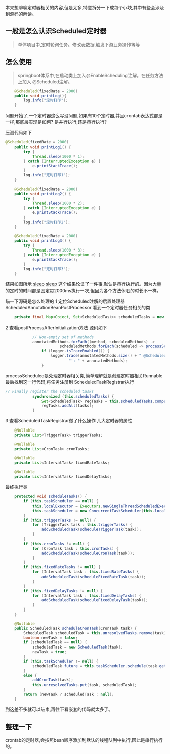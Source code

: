 本来想聊聊定时器相关的内容,但是太多,特意拆分一下成每个小块,其中有些会涉及到源码的解读。

## 一般是怎么认识Scheduled定时器
> 单体项目中,定时轮询任务。修改表数据,触发下游业务操作等等

## 怎么使用
> springboot体系中,在启动类上加入@EnableScheduling注解。在任务方法上加入 @Scheduled注解。

```java
    @Scheduled(fixedRate = 2000)
    public void printLog(){
        log.info("定时打印");
    }
```

问题开始了,一个定时器这么写没问题,如果有10个定时器,并且crontab表达式都是一样,那底层实现是如何? 是并行执行,还是串行执行?

压测代码如下
```java
@Scheduled(fixedRate = 2000)
    public void printLog1() {
        try {
            Thread.sleep(1000 * 1);
        } catch (InterruptedException e) {
            e.printStackTrace();
        }
        log.info("定时打印1");
    }

    @Scheduled(fixedRate = 2000)
    public void printLog2() {
        try {
            Thread.sleep(1000 * 2);
        } catch (InterruptedException e) {
            e.printStackTrace();
        }
        log.info("定时打印2");
    }

    @Scheduled(fixedRate = 2000)
    public void printLog3() {
        try {
            Thread.sleep(1000 * 3);
        } catch (InterruptedException e) {
            e.printStackTrace();
        }
        log.info("定时打印3");
    }
```
结果如图所示
[sleep](_assets/sleep.png) 
[sleep](_assets/sleep2.png) 
这个结果论证了一件事,默认是串行执行的。因为大量的定时的时间都是固定每2000ms执行一次,但因为各个方法休眠的时长不一样。

瞄一下源码是怎么处理的
1 定位Scheduled注解的后置处理器ScheduledAnnotationBeanPostProcessor
看到一个定时器任务相关的类
```java
	private final Map<Object, Set<ScheduledTask>> scheduledTasks = new IdentityHashMap<>(16);
```
2 查看postProcessAfterInitialization方法
源码如下
```java
            // Non-empty set of methods
			annotatedMethods.forEach((method, scheduledMethods) ->
						scheduledMethods.forEach(scheduled -> processScheduled(scheduled, method, bean)));
                if (logger.isTraceEnabled()) {
					logger.trace(annotatedMethods.size() + " @Scheduled methods processed on bean '" + beanName +
							"': " + annotatedMethods);
				}
```
processScheduled是处理定时器相关类,简单理解就是创建定时器相关Runnable
最后找到这一行代码,将任务注册到 ScheduledTaskRegistrar执行
```java
// Finally register the scheduled tasks
			synchronized (this.scheduledTasks) {
				Set<ScheduledTask> regTasks = this.scheduledTasks.computeIfAbsent(bean, key -> new LinkedHashSet<>(4));
				regTasks.addAll(tasks);
			}
```

3 查看ScheduledTaskRegistrar做了什么操作
几大定时器的属性
```java
	@Nullable
	private List<TriggerTask> triggerTasks;

	@Nullable
	private List<CronTask> cronTasks;

	@Nullable
	private List<IntervalTask> fixedRateTasks;

	@Nullable
	private List<IntervalTask> fixedDelayTasks;

```
最终执行类
```java
	protected void scheduleTasks() {
		if (this.taskScheduler == null) {
			this.localExecutor = Executors.newSingleThreadScheduledExecutor();
			this.taskScheduler = new ConcurrentTaskScheduler(this.localExecutor);
		}
		if (this.triggerTasks != null) {
			for (TriggerTask task : this.triggerTasks) {
				addScheduledTask(scheduleTriggerTask(task));
			}
		}
		if (this.cronTasks != null) {
			for (CronTask task : this.cronTasks) {
				addScheduledTask(scheduleCronTask(task));
			}
		}
		if (this.fixedRateTasks != null) {
			for (IntervalTask task : this.fixedRateTasks) {
				addScheduledTask(scheduleFixedRateTask(task));
			}
		}
		if (this.fixedDelayTasks != null) {
			for (IntervalTask task : this.fixedDelayTasks) {
				addScheduledTask(scheduleFixedDelayTask(task));
			}
		}
	}
```

```java
	@Nullable
	public ScheduledTask scheduleCronTask(CronTask task) {
		ScheduledTask scheduledTask = this.unresolvedTasks.remove(task);
		boolean newTask = false;
		if (scheduledTask == null) {
			scheduledTask = new ScheduledTask(task);
			newTask = true;
		}
		if (this.taskScheduler != null) {
			scheduledTask.future = this.taskScheduler.schedule(task.getRunnable(), task.getTrigger());
		}
		else {
			addCronTask(task);
			this.unresolvedTasks.put(task, scheduledTask);
		}
		return (newTask ? scheduledTask : null);
	}
```
到这差不多就可以结束,再往下看嵌套的代码就太多了。

## 整理一下
crontab的定时器,会按照bean顺序添加到默认的线程队列中执行,因此是串行执行的。








